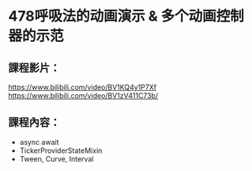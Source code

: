 # 478呼吸法的动画演示 & 多个动画控制器的示范

## 課程影片：
https://www.bilibili.com/video/BV1KQ4y1P7Xf
https://www.bilibili.com/video/BV1zV411C73b/

## 課程內容：

- async await 
- TickerProviderStateMixin
- Tween, Curve, Interval
